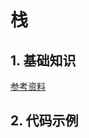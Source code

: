 # 栈

## 1. 基础知识

[参考资料](https://www.hello-algo.com/chapter_stack_and_queue/)

## 2. 代码示例

```java

```